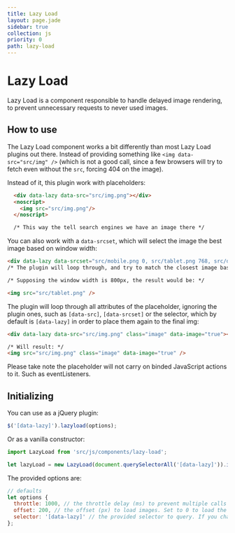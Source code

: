```yaml
---
title: Lazy Load
layout: page.jade
sidebar: true
collection: js
priority: 0
path: lazy-load
---
```


# Lazy Load
<p class="lead">Lazy Load is a component responsible to handle delayed image rendering, to prevent unnecessary requests to never used images.</p>

## How to use
The Lazy Load component works a bit differently than most Lazy Load plugins out there. Instead of providing something like `<img data-src="src/img" />` (which is not a good call, since a few browsers will try to fetch even without the `src`, forcing 404 on the image).

Instead of it, this plugin work with placeholders:

```html
  <div data-lazy data-src="src/img.png"></div>
  <noscript>
    <img src="src/img.png"/>
  </noscript>

  /* This way the tell search engines we have an image there */
```

You can also work with a `data-srcset`, which will select the image the best image based on window width:

```html
<div data-lazy data-srcset="src/mobile.png 0, src/tablet.png 768, src/desktop.png 1024"></div>
/* The plugin will loop through, and try to match the closest image based on the current window width. */

/* Supposing the window width is 800px, the result would be: */

<img src="src/tablet.png" />
```

The plugin will loop through all attributes of the placeholder, ignoring the plugin ones, such as `[data-src]`, `[data-srcset]` or the selector, which by default is `[data-lazy]` in order to place them again to the final img:

```html
<div data-lazy data-src="src/img.png" class="image" data-image="true"></div>

/* Will result: */
<img src="src/img.png" class="image" data-image="true" />
```

Please take note the placeholder will not carry on binded JavaScript actions to it. Such as eventListeners.

## Initializing

You can use as a jQuery plugin:

```js
$('[data-lazy]').lazyload(options);
```

Or as a vanilla constructor:

```js
import LazyLoad from 'src/js/components/lazy-load';

let lazyLoad = new LazyLoad(document.querySelectorAll('[data-lazy]')).init();
```

The provided options are:

```js
// defaults
let options {
  throttle: 1000, // the throttle delay (ms) to prevent multiple calls
  offset: 200, // the offset (px) to load images. Set to 0 to load the image only when it is visible.
  selector: '[data-lazy]' // the provided selector to query. If you change the selector to something else, pass it here to avoid passing it to the created image.
};
```
